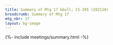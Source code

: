 ```yaml
---
title: Summary of Mtg 17 &bull; CS-205 (202110)
breadcrumb: Summary of Mtg 17
mtg_nbr: 17
layout: bg-image
---
```


{%- include meetings/summary.html -%}
